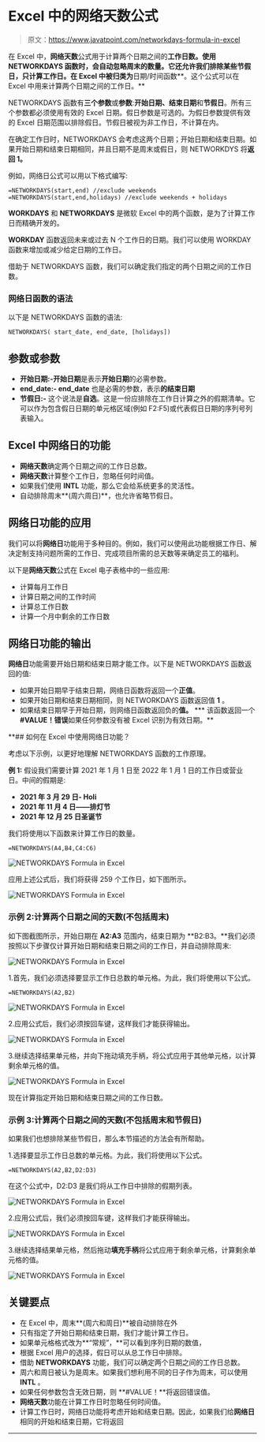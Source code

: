 # Excel 中的网络天数公式

> 原文：<https://www.javatpoint.com/networkdays-formula-in-excel>

在 Excel 中，**网络天数**公式用于计算两个日期之间的**工作日数。使用 NETWORKDAYS 函数时，会自动忽略周末的数量。它还允许我们排除某些节假日，只计算工作日。在 Excel 中被归类为**日期/时间函数**。这个公式可以在 Excel 中用来计算两个日期之间的工作日。**

NETWORKDAYS 函数有**三个参数**或**参数**:**开始日期、结束日期**和**节假日**。所有三个参数都必须使用有效的 Excel 日期。假日参数是可选的。为假日参数提供有效的 Excel 日期范围以排除假日。节假日被视为非工作日，不计算在内。

在确定工作日时，NETWORKDAYS 会考虑这两个日期；开始日期和结束日期。如果开始日期和结束日期相同，并且日期不是周末或假日，则 NETWORKDYS 将**返回 1。**

例如，网络日公式可以用以下格式编写:

```
=NETWORKDAYS(start,end) //exclude weekends
=NETWORKDAYS(start,end,holidays) //exclude weekends + holidays

```

**WORKDAYS** 和 **NETWORKDAYS** 是微软 Excel 中的两个函数，是为了计算工作日而精确开发的。

**WORKDAY** 函数返回未来或过去 N 个工作日的日期。我们可以使用 WORKDAY 函数来增加或减少给定日期的工作日。

借助于 NETWORKDAYS 函数，我们可以确定我们指定的两个日期之间的工作日数。

### 网络日函数的语法

以下是 NETWORKDAYS 函数的语法:

```
NETWORKDAYS( start_date, end_date, [holidays])

```

## 参数或参数

*   **开始日期:-开始日期**是表示**开始日期**的必需参数。
*   **end_date:- end_date** 也是必需的参数，表示**的结束日期**
*   **节假日:-** 这个说法是**自选**。这是一份应排除在工作日计算之外的假期清单。它可以作为包含假日日期的单元格区域(例如 F2:F5)或代表假日日期的序列号列表输入。

## Excel 中网络日的功能

*   **网络天数**确定两个日期之间的工作日总数。
*   **网络天数**计算整个工作日，忽略任何时间值。
*   如果我们使用 **INTL** 功能，那么它会给系统更多的灵活性。
*   自动排除周末**(周六周日)**，也允许省略节假日。

## 网络日功能的应用

我们可以将**网络日**功能用于多种目的。例如，我们可以使用此功能根据工作日、解决定制支持问题所需的工作日、完成项目所需的总天数等来确定员工的福利。

以下是**网络天数**公式在 Excel 电子表格中的一些应用:

*   计算每月工作日
*   计算日期之间的工作时间
*   计算总工作日数
*   计算一个月中剩余的工作日数

## 网络日功能的输出

**网络日**功能需要开始日期和结束日期才能工作。以下是 NETWORKDAYS 函数返回的值:

*   如果开始日期早于结束日期，网络日函数将返回一个**正值**。
*   如果开始日期和结束日期相同，则 NETWORKDAYS 函数返回值 **1** 。
*   如果结束日期早于开始日期，则网络日函数返回负的**值。**
***   该函数返回一个 **#VALUE！错误**如果任何参数没有被 Excel 识别为有效日期。**

 **## 如何在 Excel 中使用网络日功能？

考虑以下示例，以更好地理解 NETWORKDAYS 函数的工作原理。

**例 1:** 假设我们需要计算 2021 年 1 月 1 日至 2022 年 1 月 1 日的工作日或营业日。中间的假期是:

*   **2021 年 3 月 29 日- Holi**
*   **2021 年 11 月 4 日——排灯节**
*   **2021 年 12 月 25 日圣诞节**

我们将使用以下函数来计算工作日的数量。

```
=NETWORKDAYS(A4,B4,C4:C6)

```

![NETWORKDAYS Formula in Excel](img/b48e5bfc225e99c59b4ac88fc2b128b2.png)

应用上述公式后，我们将获得 259 个工作日，如下图所示。

![NETWORKDAYS Formula in Excel](img/624005c6c916b5db8de1be8f0432e312.png)

### 示例 2:计算两个日期之间的天数(不包括周末)

如下图截图所示，开始日期在 **A2:A3** 范围内，结束日期为 **B2:B3。**我们必须按照以下步骤仅计算开始日期和结束日期之间的工作日，并自动排除周末:

![NETWORKDAYS Formula in Excel](img/0ab18df305ca7663bc8dd218e5e0352e.png)

1.首先，我们必须选择要显示工作日总数的单元格。为此，我们将使用以下公式。

```
=NETWORKDAYS(A2,B2)

```

![NETWORKDAYS Formula in Excel](img/3adb963e431fd1b3a836d95deda5a4d1.png)

2.应用公式后，我们必须按回车键，这样我们才能获得输出。

![NETWORKDAYS Formula in Excel](img/cd384d1cb05adf17246782a54ae4f689.png)

3.继续选择结果单元格，并向下拖动填充手柄，将公式应用于其他单元格，以计算剩余单元格的值。

![NETWORKDAYS Formula in Excel](img/05a7e69add803e7de255648605f7aaff.png)

现在计算指定开始日期和结束日期之间的工作日数。

### 示例 3:计算两个日期之间的天数(不包括周末和节假日)

如果我们也想排除某些节假日，那么本节描述的方法会有所帮助。

1.选择要显示工作日总数的单元格。为此，我们将使用以下公式。

```
=NETWORKDAYS(A2,B2,D2:D3)

```

在这个公式中，D2:D3 是我们将从工作日中排除的假期列表。

![NETWORKDAYS Formula in Excel](img/a1853b8ef5d79345c58f14e74fb0da3b.png)

2.应用公式后，我们必须按回车键，这样我们才能获得输出。

![NETWORKDAYS Formula in Excel](img/83cb08c2d636df86d196c08425af82a8.png)

3.继续选择结果单元格，然后拖动**填充手柄**将公式应用于剩余单元格，计算剩余单元格的值。

![NETWORKDAYS Formula in Excel](img/312e7111816655b3df06a67ada271207.png)

## 关键要点

*   在 Excel 中，周末**(周六和周日)**被自动排除在外
*   只有指定了开始日期和结束日期，我们才能计算工作日。
*   如果单元格格式改为**“常规”，**可以看到序列日期的数值，
*   根据 Excel 用户的选择，假日可以从总工作日中排除。
*   借助 **NETWORKDAYS** 功能，我们可以确定两个日期之间的工作日总数。
*   周六和周日被认为是周末。如果我们想利用不同的日子作为周末，可以使用 **INTL** 。
*   如果任何参数包含无效日期，则 **#VALUE！**将返回错误值。
*   **网络天数**功能在计算工作日时忽略任何时间值。
*   计算工作日时，网络日功能将考虑开始和结束日期。因此，如果我们给**网络日**相同的开始和结束日期，它将返回

* * ***